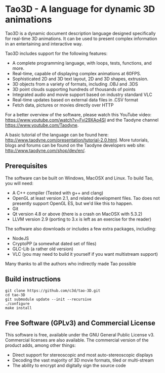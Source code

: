 # Tao3D - A language for dynamic 3D animations

Tao3D is a dynamic document description language designed specifically
for real-time 3D animations. It can be used to present complex information
in an entertaining and interactive way.

Tao3D includes support for the following features:

* A complete programming language, with loops, tests, functions, and more.
* Real-time, capable of displaying complex animations at 60FPS.
* Sophisticated 2D and 3D text layout, 2D and 3D shapes, extrusion.
* 3D objects from a variety of formats, including .OBJ and .3DS
* 3D point clouds supporting hundreds of thousands of points
* Integrated audio and movie support based on industry standard VLC
* Real-time updates based on external data files in .CSV format
* Fetch data, pictures or movies directly over HTTP

For a better overview of the software, please watch this YouTube video:
https://www.youtube.com/watch?v=Fvi29XAo4SI and the Taodyne channel
https://www.youtube.com/Taodyne.

A basic tutorial of the language can be found here: http://www.taodyne.com/presentation/tutorial-2.0.html. More tutorials, blogs and forums can be found on the Taodyne developers web site: http://www.taodyne.com/shop/dev/en/.

## Prerequisites

The software can be built on Windows, MacOSX and Linux.
To build Tao, you will need:

* A C++ compiler (Tested with g++ and clang)
* OpenGL at least version 2.1, and related development files.
  Tao does not presently support OpenGL ES, but we'd like this to happen.
* Git
* Qt version 4.8 or above (there is a crash on MacOSX with 5.3.2)
* LLVM version 2.9 (porting to 3.x is left as an exercise for the reader)

The software also downloads or includes a few extra packages, including:
* NodeJS
* CryptoPP (a somewhat dated set of files)
* GLC-Lib (a rather old version)
* VLC (you may need to build it yourself if you want multistream support)

Many thanks to all the authors who indirectly made Tao possible

## Build instructions

```
git clone https://github.com/c3d/tao-3D.git
cd tao-3D
git submodule update --init --recursive
./configure
make install
```

## Free Software (GPLv3) and Commercial License

This software is free, available under the GNU General Public License v3.
Commercial licenses are also available. The commercial version of the product
adds, among other things:

* Direct support for stereoscopic and most auto-stereoscopic displays
* Decoding the vast majority of 3D movie formats, tiled or multi-stream
* The ability to encrypt and digitally sign the source code

